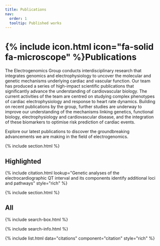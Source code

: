 ```yaml
---
title: Publications
nav:
  order: 1
  tooltip: Published works
---
```


# {% include icon.html icon="fa-solid fa-microscope" %}Publications

The Electrogenomics Group conducts interdisciplinary research that integrates genomics and electrophysiology to uncover the molecular and genetic mechanisms underlying cardiac and vascular function. Our team has produced a series of high-impact scientific publications that significantly advance the understanding of cardiovascular biology. The current activities of the team are centred on studying complex phenotypes of cardiac electrophysiology and response to heart rate dynamics. Building on recent publications by the group,  further studies are underway to improve our understanding of the mechanisms linking genetics, functional biology, electrophysiology and cardiovascular disease, and the integration of these biomarkers to optimise risk prediction of cardiac events.

Explore our latest publications to discover the groundbreaking advancements we are making in the field of electrogenomics.

{% include section.html %}

## Highlighted

{% include citation.html lookup="Genetic analyses of the electrocardiographic QT interval and its components identify additional loci and pathways" style="rich" %}

{% include section.html %}

## All

{% include search-box.html %}

{% include search-info.html %}

{% include list.html data="citations" component="citation" style="rich" %}
